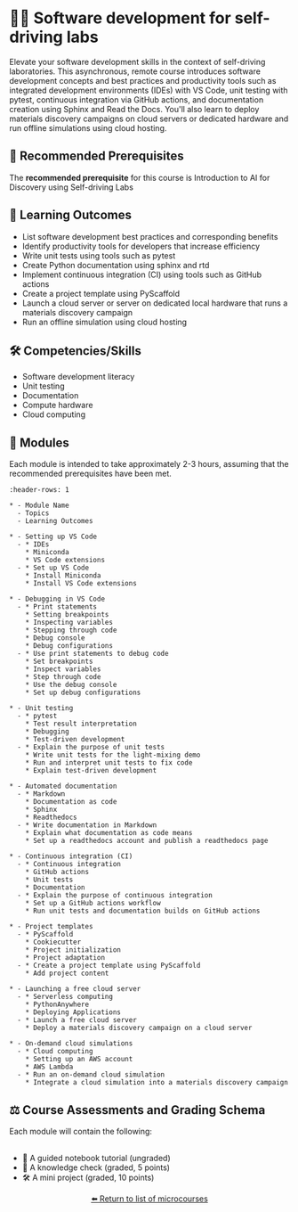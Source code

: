 <!--- This is an auto-generated file. Please do not edit directly. Instead, edit
in course-data.yaml and run the `scripts/generate_overviews.py` file. --->

# 👩‍💻 Software development for self-driving labs

Elevate your software development skills in the context of self-driving laboratories. This asynchronous, remote course introduces software development concepts and best practices and productivity tools such as integrated development environments (IDEs) with VS Code, unit testing with pytest, continuous integration via GitHub actions, and documentation creation using Sphinx and Read the Docs. You'll also learn to deploy materials discovery campaigns on cloud servers or dedicated hardware and run offline simulations using cloud hosting.




## 🔑 Recommended Prerequisites

The **recommended prerequisite** for this course is Introduction to AI for Discovery using Self-driving Labs



## 🎯 Learning Outcomes


- List software development best practices and corresponding benefits
- Identify productivity tools for developers that increase efficiency
- Write unit tests using tools such as pytest
- Create Python documentation using sphinx and rtd
- Implement continuous integration (CI) using tools such as GitHub actions
- Create a project template using PyScaffold
- Launch a cloud server or server on dedicated local hardware that runs a materials discovery campaign
- Run an offline simulation using cloud hosting

## 🛠️ Competencies/Skills


- Software development literacy
- Unit testing
- Documentation
- Compute hardware
- Cloud computing

## 🧩 Modules

Each module is intended to take approximately 2-3 hours, assuming that the recommended prerequisites have been met.

```{list-table}
:header-rows: 1

* - Module Name
  - Topics
  - Learning Outcomes

* - Setting up VS Code
  - * IDEs
    * Miniconda
    * VS Code extensions
  - * Set up VS Code
    * Install Miniconda
    * Install VS Code extensions

* - Debugging in VS Code
  - * Print statements
    * Setting breakpoints
    * Inspecting variables
    * Stepping through code
    * Debug console
    * Debug configurations
  - * Use print statements to debug code
    * Set breakpoints
    * Inspect variables
    * Step through code
    * Use the debug console
    * Set up debug configurations

* - Unit testing
  - * pytest
    * Test result interpretation
    * Debugging
    * Test-driven development
  - * Explain the purpose of unit tests
    * Write unit tests for the light-mixing demo
    * Run and interpret unit tests to fix code
    * Explain test-driven development

* - Automated documentation
  - * Markdown
    * Documentation as code
    * Sphinx
    * Readthedocs
  - * Write documentation in Markdown
    * Explain what documentation as code means
    * Set up a readthedocs account and publish a readthedocs page

* - Continuous integration (CI)
  - * Continuous integration
    * GitHub actions
    * Unit tests
    * Documentation
  - * Explain the purpose of continuous integration
    * Set up a GitHub actions workflow
    * Run unit tests and documentation builds on GitHub actions

* - Project templates
  - * PyScaffold
    * Cookiecutter
    * Project initialization
    * Project adaptation
  - * Create a project template using PyScaffold
    * Add project content

* - Launching a free cloud server
  - * Serverless computing
    * PythonAnywhere
    * Deploying Applications
  - * Launch a free cloud server
    * Deploy a materials discovery campaign on a cloud server

* - On-demand cloud simulations
  - * Cloud computing
    * Setting up an AWS account
    * AWS Lambda
  - * Run an on-demand cloud simulation
    * Integrate a cloud simulation into a materials discovery campaign

```

## ⚖️ Course Assessments and Grading Schema

Each module will contain the following:<br><br><ul><li>🧭 A guided notebook tutorial (ungraded)</li><li>📓 A knowledge check (graded, 5 points)</li><li>🛠️ A mini project (graded, 10 points)</li></ul>

<div align="center">

[⬅️ Return to list of microcourses](../../index.md#microcourses)

</div>
